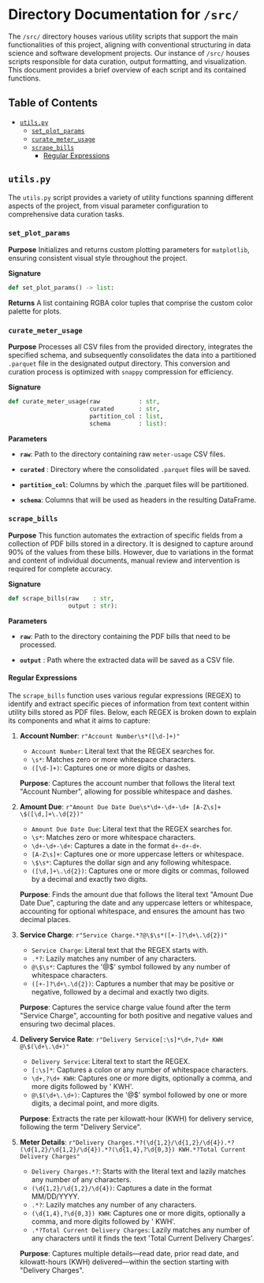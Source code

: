 <!-- omit in toc -->
# Directory Documentation for `/src/`

The `/src/` directory houses various utility scripts that support the main functionalities of this project, aligning with conventional structuring in data science and software development projects. Our instance of `/src/` houses scripts responsible for data curation, output formatting, and visualization. This document provides a brief overview of each script and its contained functions.

<!-- omit in toc -->
## Table of Contents

- [`utils.py`](#utilspy)
  - [`set_plot_params`](#set_plot_params)
  - [`curate_meter_usage`](#curate_meter_usage)
  - [`scrape_bills`](#scrape_bills)
    - [Regular Expressions](#regular-expressions)

## `utils.py`

The `utils.py` script provides a variety of utility functions spanning different aspects of the project, from visual parameter configuration to comprehensive data curation tasks.

### `set_plot_params`

**Purpose** Initializes and returns custom plotting parameters for `matplotlib`, ensuring consistent visual style throughout the project.

**Signature** 
```python
def set_plot_params() -> list:
```

**Returns** A list containing RGBA color tuples that comprise the custom color palette for plots.

### `curate_meter_usage`

**Purpose** Processes all CSV files from the provided directory, integrates the specified schema, and subsequently consolidates the data into a partitioned `.parquet` file in the designated output directory. This conversion and curation process is optimized with `snappy` compression for efficiency.

**Signature** 
```python
def curate_meter_usage(raw           : str, 
                       curated       : str, 
                       partition_col : list, 
                       schema        : list):
```

**Parameters**

- **`raw`**: Path to the directory containing raw `meter-usage` CSV files.

- **`curated`** : Directory where the consolidated `.parquet` files will be saved.

- **`partition_col`**: Columns by which the .parquet files will be partitioned.

- **`schema`**: Columns that will be used as headers in the resulting DataFrame.

### `scrape_bills`

**Purpose** This function automates the extraction of specific fields from a collection of PDF bills stored in a directory. It is designed to capture around 90% of the values from these bills. However, due to variations in the format and content of individual documents, manual review and intervention is required for complete accuracy.

**Signature** 
```python
def scrape_bills(raw    : str, 
                 output : str):
```

**Parameters**

- **`raw`**: Path to the directory containing the PDF bills that need to be processed.

- **`output`** : Path where the extracted data will be saved as a CSV file.

#### Regular Expressions

The `scrape_bills` function uses various regular expressions (REGEX) to identify and extract specific pieces of information from text content within utility bills stored as PDF files. Below, each REGEX is broken down to explain its components and what it aims to capture:

1. **Account Number**: `r"Account Number\s*([\d-]+)"`
    - `Account Number`: Literal text that the REGEX searches for.
    - `\s*`: Matches zero or more whitespace characters.
    - `([\d-]+)`: Captures one or more digits or dashes.
    
    **Purpose**: Captures the account number that follows the literal text "Account Number", allowing for possible whitespace and dashes.

2. **Amount Due**: `r"Amount Due Date Due\s*\d+-\d+-\d+ [A-Z\s]+ \$([\d,]+\.\d{2})"`
    - `Amount Due Date Due`: Literal text that the REGEX searches for.
    - `\s*`: Matches zero or more whitespace characters.
    - `\d+-\d+-\d+`: Captures a date in the format `d+-d+-d+`.
    - `[A-Z\s]+`: Captures one or more uppercase letters or whitespace.
    - `\$\s*`: Captures the dollar sign and any following whitespace.
    - `([\d,]+\.\d{2})`: Captures one or more digits or commas, followed by a decimal and exactly two digits.

    **Purpose**: Finds the amount due that follows the literal text "Amount Due Date Due", capturing the date and any uppercase letters or whitespace, accounting for optional whitespace, and ensures the amount has two decimal places.

3. **Service Charge**: `r"Service Charge.*?@\$\s*([+-]?\d+\.\d{2})"`
    - `Service Charge`: Literal text that the REGEX starts with.
    - `.*?`: Lazily matches any number of any characters.
    - `@\$\s*`: Captures the '@$' symbol followed by any number of whitespace characters.
    - `([+-]?\d+\.\d{2})`: Captures a number that may be positive or negative, followed by a decimal and exactly two digits.
    
    **Purpose**: Captures the service charge value found after the term "Service Charge", accounting for both positive and negative values and ensuring two decimal places.

4. **Delivery Service Rate**: `r"Delivery Service[:\s]*\d+,?\d+ KWH @\$(\d+\.\d+)"`
    - `Delivery Service`: Literal text to start the REGEX.
    - `[:\s]*`: Captures a colon or any number of whitespace characters.
    - `\d+,?\d+ KWH`: Captures one or more digits, optionally a comma, and more digits followed by ' KWH'.
    - `@\$(\d+\.\d+)`: Captures the '@$' symbol followed by one or more digits, a decimal point, and more digits.
    
    **Purpose**: Extracts the rate per kilowatt-hour (KWH) for delivery service, following the term "Delivery Service".

5. **Meter Details**: `r"Delivery Charges.*?(\d{1,2}/\d{1,2}/\d{4}).*?(\d{1,2}/\d{1,2}/\d{4}).*?(\d{1,4},?\d{0,3}) KWH.*?Total Current Delivery Charges"`
    - `Delivery Charges.*?`: Starts with the literal text and lazily matches any number of any characters.
    - `(\d{1,2}/\d{1,2}/\d{4})`: Captures a date in the format MM/DD/YYYY.
    - `.*?`: Lazily matches any number of any characters.
    - `(\d{1,4},?\d{0,3}) KWH`: Captures one or more digits, optionally a comma, and more digits followed by ' KWH'.
    - `.*?Total Current Delivery Charges`: Lazily matches any number of any characters until it finds the text 'Total Current Delivery Charges'.

    **Purpose**: Captures multiple details—read date, prior read date, and kilowatt-hours (KWH) delivered—within the section starting with "Delivery Charges".